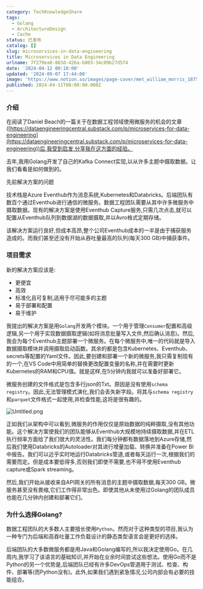 ```yaml
---
category: TechKnowledgeShare
tags:
  - Golang
  - ArchitectureDesign
  - Cache
status: 已发布
catalog: []
slug: microservices-in-data-engineering
title: Microservices in Data Engineering
urlname: 7f279ea0-883d-426a-b803-34c09b27d574
date: '2024-04-12 00:10:00'
updated: '2024-09-07 17:44:00'
image: 'https://www.notion.so/images/page-cover/met_william_morris_1875.jpg'
published: 2024-04-11T08:00:00.000Z
---
```


### 介绍


在阅读了Daniel Beach的一篇关于在数据工程领域使用微服务的机会的文章([https://dataengineeringcentral.substack.com/p/microservices-for-data-engineering](https://dataengineeringcentral.substack.com/p/microservices-for-data-engineering))后,我受到启发,分享我在这方面的经验。


去年,我用Golang开发了自己的Kafka Connect实现,以从许多主题中摄取数据。让我们看看是如何做到的。


先前解决方案的问题


技术栈是Azure Eventhub作为消息系统,Kubernetes和Databricks。后端团队有数百个通过Eventhub进行通信的微服务。数据工程团队需要从其中许多微服务中摄取数据。现有的解决方案是使用Eventhub Capture服务,只需几次点击,就可以配置从Eventhub队列到数据湖的数据摄取,并以Avro格式定期存储。


该解决方案运行良好,但成本高昂,整个公司Eventhub成本的一半是由于捕获服务造成的。而我们甚至还没有开始从吞吐量最高的队列(每天300 GB)中捕获事件。


### 项目需求


新的解决方案应该是:

- 更便宜
- 高效
- 标准化且可复制,适用于尽可能多的主题
- 易于部署和配置
- 易于维护

我提出的解决方案是用`Golang`开发两个模块。一个用于管理`Consumer`配置和高级逻辑,另一个用于实现数据摄取逻辑(如将消息批量写入文件,然后确认消息)。然后,我会为每个Eventhub主题部署一个微服务。在每个微服务中,唯一的代码就是导入数据摄取模块并调用摄取启动函数。其余的都是包含Kubernetes、Eventhub、secrets等配置的Yaml文件。因此,要创建和部署一个新的微服务,我只需复制现有的一个,在VS Code中用简单的替换更改配置变量的名称,并在需要时更新Kubernetes的RAM和CPU值。就是这样,在5分钟内我就可以准备好部署它。


微服务创建的文件格式是包含多行json的Txt。原因是没有使用`schema registry`。因此,无法管理模式演化,我们会丢失新字段。将其与`schema registry`和`parquet`文件格式一起使用,并检查性能,这将是很有趣的。


![Untitled.png](https://prod-files-secure.s3.us-west-2.amazonaws.com/5d24fe63-e567-4804-86f9-9fdc62e13082/4e0f8d5d-b295-4408-9363-660688d511a9/Untitled.png?X-Amz-Algorithm=AWS4-HMAC-SHA256&X-Amz-Content-Sha256=UNSIGNED-PAYLOAD&X-Amz-Credential=ASIAZI2LB466QGSPUPNI%2F20250319%2Fus-west-2%2Fs3%2Faws4_request&X-Amz-Date=20250319T053805Z&X-Amz-Expires=3600&X-Amz-Security-Token=IQoJb3JpZ2luX2VjEBQaCXVzLXdlc3QtMiJGMEQCIFQ2BntgBrLW0Pq9SYOatsPAZivmQfVIN4AuwGkHY6PQAiAEQFG2w0PrHvNQO9BAwbWAMrw0%2B%2By0FI%2BykzfZ3B8jYCr%2FAwhtEAAaDDYzNzQyMzE4MzgwNSIMdIsH5Pha4ap1EQ3PKtwDjQhOnBQkyaSLg4rYYXUI6qc5pnASxIavlTVO9yhG%2FgJlxsdN%2FVIMU%2BnvearGBleg2EWVaUQ%2BKFyRMg492aXztHZYXnZlJNV%2BqUp8TO68RH8bVvaBTzgcEQDPac8ggkzPtP4MtRQ4CI7JPFKBu6GcJUnfdIarBlDnH%2Fyqqz6%2FMl276BafNMGRivDY4r26cPq0WTqGAG8X%2BFieu2YermNQ6YIssCN4cqN7EZA%2FrWX%2FR623k6IxX4tYx2bGq3r8sxS18m7IT6a0NRHmlHnhBn%2BX5FGrG%2BJGfVFHd4ip2XKHVexpeNr8%2FE8DloJZW%2FZtAoVdw4g60JIelTIU4pcrH94%2FFtK5RctgtZtFxfBVL%2BZUJkRYKOqrjRBBimL%2FUHLEKNmta2TNVFoxbYEfSKbC0cPHVZauBbpN3t9yrRj7wzH5S1a2ZEoqgBc%2F587h9G4shmyknB6tNvpv20ByN%2FFtRrw4BkwIi%2FLjmGHxBLDtoAejcodPLSUYVy7BhlHqZ2w7ylqIvRhkxev7F0nCGhBBNaM%2BT1o0Cc0CN05SKpyu1yBF37UmhPng2rf4%2BGv2sp9hyXXBEixhytrwGjfNvROSFLYoEzVe2KVf645YdDwGrynpu0RowOa%2B%2FFMlOWLE0Fowkf3ovgY6pgEYo6mYpOZysOWRhssP68r1j0GoQBVsM%2BQyfxMMeC91PNEzdRv1OF7TJXVcwpwdn1NKIoo4J8oYVEtJFGnqiTiCa838CZ3AZgrxHJEUA8r1cipTukhdwGhErwbH5h1sZ3X6sQ0QH7ZGy8YNgDSdHmVU5RaJ3vPSTHnJf80rC%2BVYGkMUVEAf1Hvab01PDqjtTBE%2B6hYDlQn4C8CL4uoraZv%2ByUFheeFM&X-Amz-Signature=177d6372500f7c1fcbe141a14ba53fef42206a35eb7647a8846ac6b0444fdf23&X-Amz-SignedHeaders=host&x-id=GetObject)


正如我们从架构中可以看到,微服务的作用仅仅是原始数据的纯粹摄取,没有其他功能。这个解决方案使我们的团队能够从Eventhub大规模地持续摄取数据,并在ETL执行频率方面给了我们很大的灵活性。我们每分钟都有数据落地到Azure存储,然后我们使用Databricks的Autoloader对其进行增量加载、转换并准备在Power BI中报告。我们可以近乎实时地运行Databricks管道,或者每天运行一次,根据我们的需要而定。但是成本要低得多,否则我们即使不需要,也不得不使用Eventhub capture或Spark streaming。


然后,我们开始从接收来自API网关的所有消息的主题中摄取数据,每天300 GB。微服务甚至没有畏缩,它们工作得非常出色。即使其他从未使用过Golang的团队成员也能在几分钟内创建和部署它们。


### 为什么选择Golang?


数据工程团队的大多数人主要擅长使用`Python`。然而对于这种类型的项目,我认为一种专门为后端和高吞吐量工作负载设计的静态类型语言会是更好的选择。


后端团队的大多数微服务都是用Java和Golang编写的,所以我决定使用Go。在几周内,我学习了该语言的基础知识,并开始在业余时间尝试这些想法。使用Go而不是Python的另一个优势是,后端团队已经有许多DevOps管道用于测试、检查、构件、部署等(而Python没有)。此外,如果我们遇到紧急情况,公司内部会有必要的技能组合。

